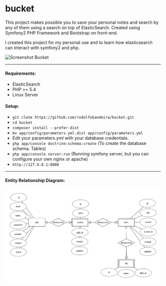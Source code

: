 bucket
======

This project makes possible you to save your personal notes and search by any of them using a search on top of ElasticSearch. Created using Symfony2 PHP Framework and Bootstrap on front-end.

I created this project for my personal use and to learn how elasticsearch can interact with symfony2 and php.

![Screenshot Bucket](https://raw.githubusercontent.com/rodolfobandeira/bucket/master/screenshot.png)

---

#### Requirements:
- ElasticSearch
- PHP >= 5.4
- Linux Server

#### Setup:

- `git clone https://github.com/rodolfobandeira/bucket.git`
- `cd bucket`
- `composer install --prefer-dist`
- `mv app/config/parameters.yml.dist app/config/parameters.yml`
- Edit your parameters.yml with your database credentials.
- `php app/console doctrine:schema:create` (To create the database schema. Tables)
- `php app/console server:run` (Running symfony server, but you can configure your own nginx or apache)
- `http://127.0.0.1:8000`

---

#### Entity Relationship Diagram:

![ER Diagram](er-diagram.png)

